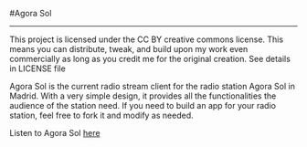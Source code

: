 #Agora Sol

---------------------

This project is licensed under the CC BY creative commons license. This means you can distribute, tweak, and build upon my work even commercially as long as you credit me for the original creation. See details in LICENSE file

Agora Sol is the current radio stream client for the radio station Agora Sol in Madrid. With a very simple design, it provides all the functionalities the audience of the station need. If you need to build an app for your radio station, feel free to fork it and modify as needed.

Listen to Agora Sol [here](http://agorasolradio.blogspot.com.es/)
